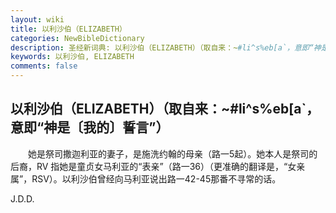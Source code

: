 ```yaml
---
layout: wiki
title: 以利沙伯（ELIZABETH）
categories: NewBibleDictionary
description: 圣经新词典: 以利沙伯（ELIZABETH）（取自来：~#li^s%eb[a`，意即“神是〔我的〕誓言”）
keywords: 以利沙伯, ELIZABETH
comments: false
---
```


## 以利沙伯（ELIZABETH）（取自来：~#li^s%eb[a`，意即“神是〔我的〕誓言”）

　　她是祭司撒迦利亚的妻子，是施洗约翰的母亲（路一5起）。她本人是祭司的后裔，RV 指她是童贞女马利亚的“表亲”（路一36）（更准确的翻译是，“女亲属”，RSV）。以利沙伯曾经向马利亚说出路一42-45那番不寻常的话。

J.D.D.








